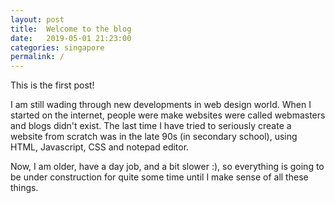 ```yaml
---
layout: post
title:  Welcome to the blog
date:   2019-05-01 21:23:00
categories: singapore  
permalink: /
---
```


This is the first post! 

I am still wading through new developments in web design world. When I started on the internet, people were make websites were called webmasters and blogs didn't exist. The last time I have tried to seriously create a website from scratch was in the late 90s (in secondary school), using HTML, Javascript, CSS and notepad editor. 

Now, I am older, have a day job,  and a bit slower :), so everything is going to be under construction for quite some time until I make sense of all these things.


[nus-ac]:	https://www.straitstimes.com/singapore/nus-team-develops-water-based-air-conditioner
[nus-ac-2]:	https://www.eco-business.com/videos/heres-a-new-air-conditioner-that-cools-without-warming-the-planet/
[straitstimes-ac]:	https://www.todayonline.com/commentary/high-time-singapore-does-something-about-its-inefficient-reliance-air-conditioning
[sgac-use-sciencedirect]:	https://www.sciencedirect.com/science/article/pii/S1876610217329326